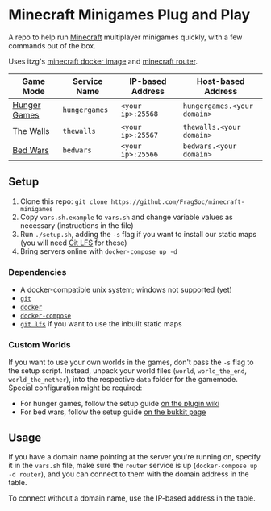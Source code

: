 # Minecraft Minigames Plug and Play

A repo to help run [Minecraft](https://www.minecraft.net) multiplayer minigames quickly, with a few commands out of the box.

Uses itzg's [minecraft docker image](https://github.com/itzg/docker-minecraft-server) and [minecraft router](https://github.com/itzg/mc-router).

Game Mode | Service Name | IP-based Address | Host-based Address
---|---|---|---
[Hunger Games](https://github.com/ShaneBeeStudios/HungerGames) | `hungergames` | `<your ip>:25568` | `hungergames.<your domain>`
The Walls | `thewalls` | `<your ip>:25567` | `thewalls.<your domain>`
[Bed Wars](https://github.com/ScreamingSandals/BedWars) | `bedwars` | `<your ip>:25566` | `bedwars.<your domain>`

## Setup

1. Clone this repo: `git clone https://github.com/FragSoc/minecraft-minigames`
1. Copy `vars.sh.example` to `vars.sh` and change variable values as necessary (instructions in the file)
1. Run `./setup.sh`, adding the `-s` flag if you want to install our static maps (you will need [Git LFS](https://git-lfs.github.com/) for these)
1. Bring servers online with `docker-compose up -d`

### Dependencies

- A docker-compatible unix system; windows not supported (yet)
- [`git`](https://git-scm.com/)
- [`docker`](https://docs.docker.com/engine/install/)
- [`docker-compose`](https://docs.docker.com/compose/install/)
- [`git lfs`](https://git-lfs.github.com/) if you want to use the inbuilt static maps

### Custom Worlds

If you want to use your own worlds in the games, don't pass the `-s` flag to the setup script.
Instead, unpack your world files (`world`, `world_the_end`, `world_the_nether`), into the respective `data` folder for the gamemode.
Special configuration might be required:

- For hunger games, follow the setup guide [on the plugin wiki](https://github.com/ShaneBeeStudios/HungerGames/wiki/Arena-Setup)
- For bed wars, follow the setup guide [on the bukkit page](https://dev.bukkit.org/projects/bedwars/pages/setup)

## Usage

If you have a domain name pointing at the server you're running on, specify it in the `vars.sh` file, make sure the `router` service is up (`docker-compose up -d router`), and you can connect to them with the domain address in the table.

To connect without a domain name, use the IP-based address in the table.
